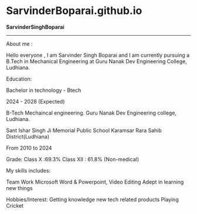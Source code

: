 # SarvinderBoparai.github.io
**SarvinderSinghBoparai**  
__________
About me :

Hello everyone , I am Sarvinder Singh Boparai and I am currently pursuing a B.Tech in Mechanical Engineering at Guru Nanak Dev Engineering College, Ludhiana.

Education:

Bachelor in technology - Btech

2024 - 2028 (Expected)

B-Tech Mechaincal engineering. Guru Nanak Dev Engineering college, Ludhiana.

Sant Ishar Singh Ji Memorial Public School Karamsar Rara Sahib District(Ludhiana)

From 2010 to 2024

Grade: Class X :69.3% Class XII : 61.8% (Non-medical)

My skills includes:

Team Work Microsoft Word & Powerpoint, Video Editing Adept in learning new things

Hobbies/Interest: Getting knowledge new tech related products Playing Cricket
